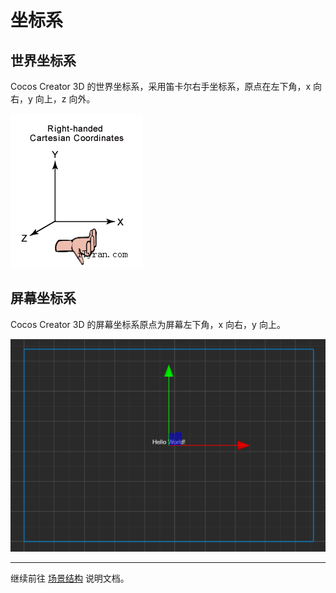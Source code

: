 # 坐标系

## 世界坐标系

Cocos Creator 3D 的世界坐标系，采用笛卡尔右手坐标系，原点在左下角，x 向右，y 向上，z 向外。

![right hand](coord/right_hand.png)

## 屏幕坐标系

Cocos Creator 3D 的屏幕坐标系原点为屏幕左下角，x 向右，y 向上。

![screen coord](coord/sscoord-01.png)

---

继续前往 [场景结构](scene.md) 说明文档。